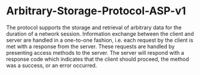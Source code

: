 # Arbitrary-Storage-Protocol-ASP-v1
The protocol supports the storage and retrieval of arbitrary data for the duration of a network session.  Information exchange between the client and server are handled in a one-to-one fashion, i.e. each request by the client is met with a response from the server.  These requests are handled by presenting access methods to the server.  The server will respond with a response code which indicates that the client should proceed, the method was a success, or an error occurred.
